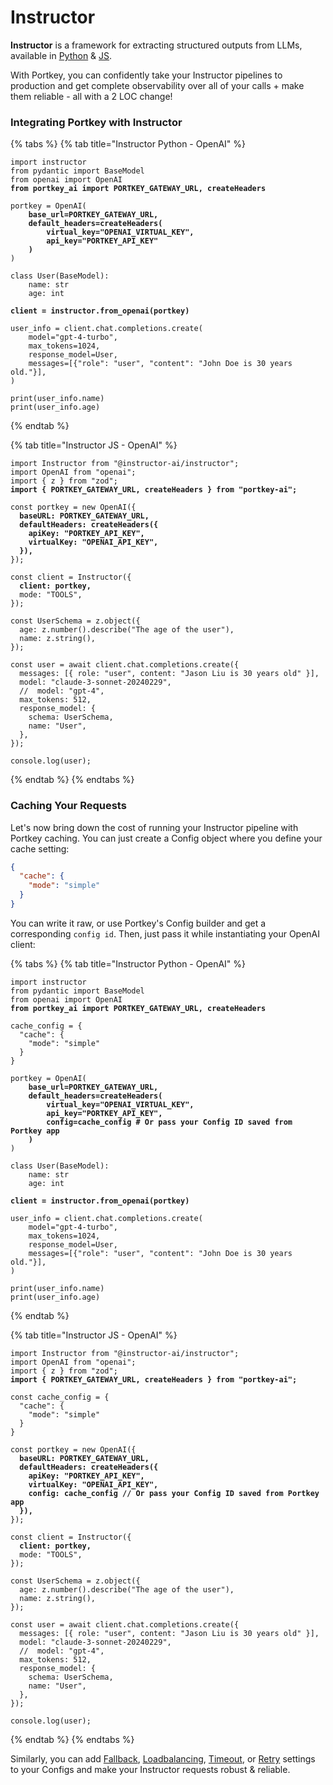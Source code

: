 # Instructor

**Instructor** is a framework for extracting structured outputs from LLMs, available in [Python](https://python.useinstructor.com/) & [JS](https://instructor-ai.github.io/instructor-js/).

With Portkey, you can confidently take your Instructor pipelines to production and get complete observability over all of your calls + make them reliable - all with a 2 LOC change!

### Integrating Portkey with Instructor

{% tabs %}
{% tab title="Instructor Python - OpenAI" %}
<pre class="language-python"><code class="lang-python">import instructor
from pydantic import BaseModel
from openai import OpenAI
<strong>from portkey_ai import PORTKEY_GATEWAY_URL, createHeaders
</strong>
portkey = OpenAI(
<strong>    base_url=PORTKEY_GATEWAY_URL,
</strong><strong>    default_headers=createHeaders(
</strong><strong>        virtual_key="OPENAI_VIRTUAL_KEY",
</strong><strong>        api_key="PORTKEY_API_KEY"
</strong><strong>    )
</strong>)

class User(BaseModel):
    name: str
    age: int

<strong>client = instructor.from_openai(portkey)
</strong>
user_info = client.chat.completions.create(
    model="gpt-4-turbo",
    max_tokens=1024,
    response_model=User,
    messages=[{"role": "user", "content": "John Doe is 30 years old."}],
)

print(user_info.name)
print(user_info.age)
</code></pre>
{% endtab %}

{% tab title="Instructor JS - OpenAI" %}
<pre class="language-javascript"><code class="lang-javascript">import Instructor from "@instructor-ai/instructor";
import OpenAI from "openai";
import { z } from "zod";
<strong>import { PORTKEY_GATEWAY_URL, createHeaders } from "portkey-ai";
</strong>
const portkey = new OpenAI({
<strong>  baseURL: PORTKEY_GATEWAY_URL,
</strong><strong>  defaultHeaders: createHeaders({
</strong><strong>    apiKey: "PORTKEY_API_KEY",
</strong><strong>    virtualKey: "OPENAI_API_KEY",
</strong><strong>  }),
</strong>});

const client = Instructor({
<strong>  client: portkey,
</strong>  mode: "TOOLS",
});

const UserSchema = z.object({
  age: z.number().describe("The age of the user"),
  name: z.string(),
});

const user = await client.chat.completions.create({
  messages: [{ role: "user", content: "Jason Liu is 30 years old" }],
  model: "claude-3-sonnet-20240229",
  //  model: "gpt-4",
  max_tokens: 512,
  response_model: {
    schema: UserSchema,
    name: "User",
  },
});

console.log(user);
</code></pre>
{% endtab %}
{% endtabs %}

### Caching Your Requests

Let's now bring down the cost of running your Instructor pipeline with Portkey caching. You can just create a Config object where you define your cache setting:

```json
{
  "cache": {
    "mode": "simple"
  }
}
```

You can write it raw, or use Portkey's Config builder and get a corresponding `config id`. Then, just pass it while instantiating your OpenAI client:

{% tabs %}
{% tab title="Instructor Python - OpenAI" %}
<pre class="language-python"><code class="lang-python">import instructor
from pydantic import BaseModel
from openai import OpenAI
<strong>from portkey_ai import PORTKEY_GATEWAY_URL, createHeaders
</strong>
cache_config = {
  "cache": {
    "mode": "simple"
  }
}

portkey = OpenAI(
<strong>    base_url=PORTKEY_GATEWAY_URL,
</strong><strong>    default_headers=createHeaders(
</strong><strong>        virtual_key="OPENAI_VIRTUAL_KEY",
</strong><strong>        api_key="PORTKEY_API_KEY",
</strong><strong>        config=cache_config # Or pass your Config ID saved from Portkey app
</strong><strong>    )
</strong>)

class User(BaseModel):
    name: str
    age: int

<strong>client = instructor.from_openai(portkey)
</strong>
user_info = client.chat.completions.create(
    model="gpt-4-turbo",
    max_tokens=1024,
    response_model=User,
    messages=[{"role": "user", "content": "John Doe is 30 years old."}],
)

print(user_info.name)
print(user_info.age)
</code></pre>
{% endtab %}

{% tab title="Instructor JS - OpenAI" %}
<pre class="language-javascript"><code class="lang-javascript">import Instructor from "@instructor-ai/instructor";
import OpenAI from "openai";
import { z } from "zod";
<strong>import { PORTKEY_GATEWAY_URL, createHeaders } from "portkey-ai";
</strong>
const cache_config = {
  "cache": {
    "mode": "simple"
  }
}

const portkey = new OpenAI({
<strong>  baseURL: PORTKEY_GATEWAY_URL,
</strong><strong>  defaultHeaders: createHeaders({
</strong><strong>    apiKey: "PORTKEY_API_KEY",
</strong><strong>    virtualKey: "OPENAI_API_KEY",
</strong><strong>    config: cache_config // Or pass your Config ID saved from Portkey app
</strong><strong>  }),
</strong>});

const client = Instructor({
<strong>  client: portkey,
</strong>  mode: "TOOLS",
});

const UserSchema = z.object({
  age: z.number().describe("The age of the user"),
  name: z.string(),
});

const user = await client.chat.completions.create({
  messages: [{ role: "user", content: "Jason Liu is 30 years old" }],
  model: "claude-3-sonnet-20240229",
  //  model: "gpt-4",
  max_tokens: 512,
  response_model: {
    schema: UserSchema,
    name: "User",
  },
});

console.log(user);
</code></pre>
{% endtab %}
{% endtabs %}

Similarly, you can add [Fallback](../../product/ai-gateway-streamline-llm-integrations/fallbacks.md), [Loadbalancing](../../product/ai-gateway-streamline-llm-integrations/load-balancing.md), [Timeout](../../product/ai-gateway-streamline-llm-integrations/request-timeouts.md), or [Retry](../../product/ai-gateway-streamline-llm-integrations/automatic-retries.md) settings to your Configs and make your Instructor requests robust & reliable.
